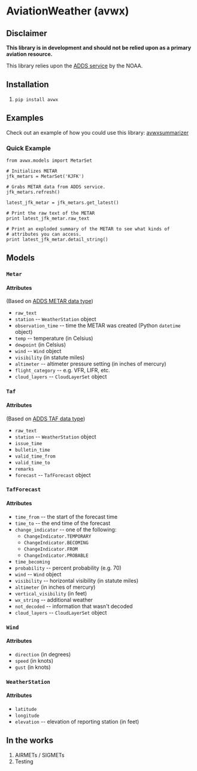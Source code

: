 # AviationWeather (avwx)

## Disclaimer

**This library is in development and should not be relied upon as
a primary aviation resource.**

This library relies upon the
[ADDS service](http://www.aviationweather.gov/adds/) by the NOAA.

## Installation

1. `pip install avwx`

## Examples

Check out an example of how you could use this library:
[avwxsummarizer](https://github.com/NicholasMerrill/avwxsummarizer)

### Quick Example

    from avwx.models import MetarSet

    # Initializes METAR
    jfk_metars = MetarSet('KJFK')

    # Grabs METAR data from ADDS service.
    jfk_metars.refresh()
    
    latest_jfk_metar = jfk_metars.get_latest()

    # Print the raw text of the METAR
    print latest_jfk_metar.raw_text

    # Print an exploded summary of the METAR to see what kinds of
    # attributes you can access.
    print latest_jfk_metar.detail_string()

## Models

### `Metar`

#### Attributes

(Based on [ADDS METAR data type](http://www.aviationweather.gov/dataserver/fields?datatype=metar))

* `raw_text`
* `station` -- `WeatherStation` object
* `observation_time` -- time the METAR was created (Python `datetime` object)
* `temp` -- temperature (in Celsius)
* `dewpoint` (in Celsius)
* `wind` -- `Wind` object
* `visibility` (in statute miles)
* `altimeter` -- altimeter pressure setting (in inches of mercury)
* `flight_category` -- e.g. VFR, LIFR, etc.
* `cloud_layers` -- `CloudLayerSet` object

### `Taf`

#### Attributes

(Based on [ADDS TAF data type](http://www.aviationweather.gov/dataserver/fields?datatype=taf))

* `raw_text`
* `station` -- `WeatherStation` object
* `issue_time`
* `bulletin_time`
* `valid_time_from`
* `valid_time_to`
* `remarks`
* `forecast` -- `TafForecast` object

### `TafForecast`

#### Attributes

* `time_from` -- the start of the forecast time
* `time_to` -- the end time of the forecast
* `change_indicator` -- one of the following:
    * `ChangeIndicator.TEMPORARY`
    * `ChangeIndicator.BECOMING`
    * `ChangeIndicator.FROM`
    * `ChangeIndicator.PROBABLE`
* `time_becoming`
* `probability` -- percent probability (e.g. 70)
* `wind` -- `Wind` object
* `visibility` -- horizontal visibility (in statute miles)
* `altimeter` (in inches of mercury)
* `vertical_visibility` (in feet)
* `wx_string` -- additional weather
* `not_decoded` -- information that wasn't decoded
* `cloud_layers` -- `CloudLayerSet` object

### `Wind`

#### Attributes

* `direction` (in degrees)
* `speed` (in knots)
* `gust` (in knots)


### `WeatherStation`

#### Attributes

* `latitude`
* `longitude`
* `elevation` -- elevation of reporting station (in feet)

## In the works

1. AIRMETs / SIGMETs
2. Testing

